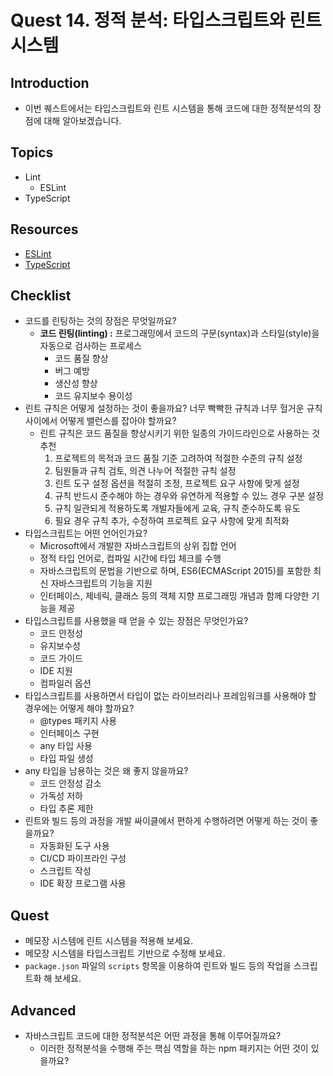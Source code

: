 # Quest 14. 정적 분석: 타입스크립트와 린트 시스템

## Introduction

- 이번 퀘스트에서는 타입스크립트와 린트 시스템을 통해 코드에 대한 정적분석의 장점에 대해 알아보겠습니다.

## Topics

- Lint
  - ESLint
- TypeScript

## Resources

- [ESLint](https://eslint.org/)
- [TypeScript](https://www.typescriptlang.org/)

## Checklist

- 코드를 린팅하는 것의 장점은 무엇일까요?
  - **코드 린팅(linting) :** 프로그래밍에서 코드의 구문(syntax)과 스타일(style)을 자동으로 검사하는 프로세스
    - 코드 품질 향상
    - 버그 예방
    - 생산성 향상
    - 코드 유지보수 용이성
- 린트 규칙은 어떻게 설정하는 것이 좋을까요? 너무 빡빡한 규칙과 너무 헐거운 규칙 사이에서 어떻게 밸런스를 잡아야 할까요?
  - 린트 규칙은 코드 품질을 향상시키기 위한 일종의 가이드라인으로 사용하는 것 추천
    1. 프로젝트의 목적과 코드 품질 기준 고려하여 적절한 수준의 규칙 설정
    2. 팀원들과 규칙 검토, 의견 나누어 적절한 규칙 설정
    3. 린트 도구 설정 옵션을 적절히 조정, 프로젝트 요구 사항에 맞게 설정
    4. 규칙 반드시 준수해야 하는 경우와 유연하게 적용할 수 있느 경우 구분 설정
    5. 규칙 일관되게 적용하도록 개발자들에게 교육, 규칙 준수하도록 유도
    6. 필요 경우 규칙 추가, 수정하여 프로젝트 요구 사항에 맞게 최적화
- 타입스크립트는 어떤 언어인가요?
  - Microsoft에서 개발한 자바스크립트의 상위 집합 언어
  - 정적 타입 언어로, 컴파일 시간에 타입 체크를 수행
  - 자바스크립트의 문법을 기반으로 하며, ES6(ECMAScript 2015)를 포함한 최신 자바스크립트의 기능을 지원
  - 인터페이스, 제네릭, 클래스 등의 객체 지향 프로그래밍 개념과 함께 다양한 기능을 제공
- 타입스크립트를 사용했을 때 얻을 수 있는 장점은 무엇인가요?
  - 코드 안정성
  - 유지보수성
  - 코드 가이드
  - IDE 지원
  - 컴파일러 옵션
- 타입스크립트를 사용하면서 타입이 없는 라이브러리나 프레임워크를 사용해야 할 경우에는 어떻게 해야 할까요?
  - @types 패키지 사용
  - 인터페이스 구현
  - any 타입 사용
  - 타입 파일 생성
- any 타입을 남용하는 것은 왜 좋지 않을까요?
  - 코드 안정성 감소
  - 가독성 저하
  - 타입 추론 제한
- 린트와 빌드 등의 과정을 개발 싸이클에서 편하게 수행하려면 어떻게 하는 것이 좋을까요?
  - 자동화된 도구 사용
  - CI/CD 파이프라인 구성
  - 스크립트 작성
  - IDE 확장 프로그램 사용

## Quest

- 메모장 시스템에 린트 시스템을 적용해 보세요.
- 메모장 시스템을 타입스크립트 기반으로 수정해 보세요.
- `package.json` 파일의 `scripts` 항목을 이용하여 린트와 빌드 등의 작업을 스크립트화 해 보세요.

## Advanced

- 자바스크립트 코드에 대한 정적분석은 어떤 과정을 통해 이루어질까요?
  - 이러한 정적분석을 수행해 주는 핵심 역할을 하는 npm 패키지는 어떤 것이 있을까요?
